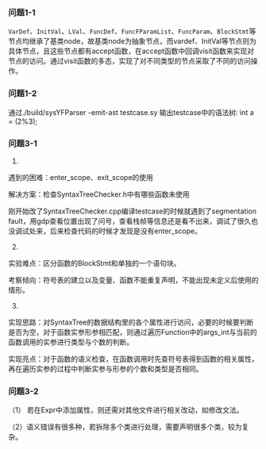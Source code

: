 ### 问题1-1 

`VarDef`、`InitVal`、`LVal`、`FuncDef`、`FuncFParamList`、`FuncParam`、`BlockStmt`等节点均继承了基类node，故基类node为抽象节点，而vardef、InitVal等节点则为具体节点，且这些节点都有accept函数，在accept函数中回调visit函数来实现对节点的访问。通过visit函数的多态，实现了对不同类型的节点采取了不同的访问操作。

### 问题1-2 

通过./build/sysYFParser -emit-ast testcase.sy 输出testcase中的语法树: int a = (2%3);

### 问题3-1

1.

遇到的困难：enter_scope、exit_scope的使用

解决方案：检查SyntaxTreeChecker.h中有哪些函数未使用

刚开始改了SyntaxTreeChecker.cpp编译testcase的时候就遇到了segmentation fault，用gdp查看位置出现了问号，查看栈帧等信息还是看不出来，调试了很久也没调试处来，后来检查代码的时候才发现是没有enter_scope。

2.

实验难点：区分函数的BlockStmt和单独的一个语句块。

考察倾向：符号表的建立以及变量、函数不能重复声明，不能出现未定义后使用的情形。

3.

实现思路：对SyntaxTree的数据结构里的各个属性进行访问，必要的时候要判断是否为空，对于函数实参形参相匹配，则通过遍历Function中的args_int与当前的函数调用的实参进行类型与个数的判断。

实现亮点：对于函数的语义检查，在函数调用时先查符号表得到函数的相关属性，再在遍历实参的过程中判断实参与形参的个数和类型是否相同。

### 问题3-2

（1） 若在Expr中添加属性，则还需对其他文件进行相关改动，如修改文法。

（2）语义错误有很多种，若拆除多个类进行处理，需要声明很多个类，较为复杂。